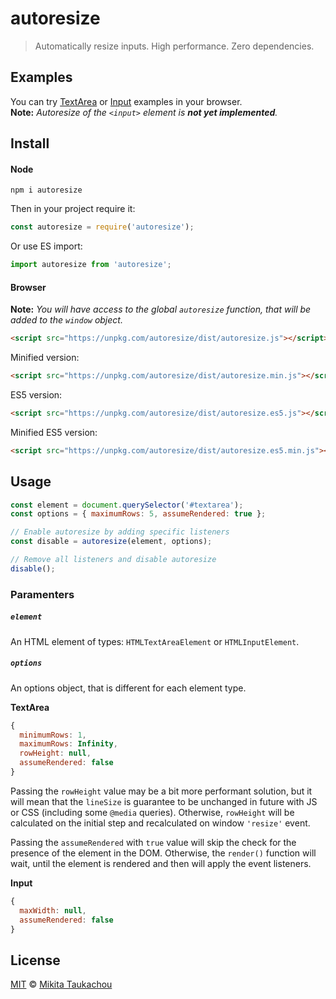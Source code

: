 autoresize
==========

> Automatically resize inputs. High performance. Zero dependencies.

## Examples

You can try [TextArea](http://edloidas.github.io/autoresize/examples/textarea.html) or [Input](http://edloidas.github.io/autoresize/examples/input.html) examples in your browser.<br/>
__Note:__ _Autoresize of the `<input>` element is **not yet implemented**._

## Install

#### Node

```
npm i autoresize
```

Then in your project require it:

```js
const autoresize = require('autoresize');
```
Or use ES import:
```js
import autoresize from 'autoresize';
```

#### Browser

__Note:__ _You will have access to the global `autoresize` function, that will be added to the `window` object._

```html
<script src="https://unpkg.com/autoresize/dist/autoresize.js"></script>
```

Minified version:

```html
<script src="https://unpkg.com/autoresize/dist/autoresize.min.js"></script>
```

ES5 version:

```html
<script src="https://unpkg.com/autoresize/dist/autoresize.es5.js"></script>
```

Minified ES5 version:

```html
<script src="https://unpkg.com/autoresize/dist/autoresize.es5.min.js"></script>
```

## Usage

```js
const element = document.querySelector('#textarea');
const options = { maximumRows: 5, assumeRendered: true };

// Enable autoresize by adding specific listeners
const disable = autoresize(element, options);

// Remove all listeners and disable autoresize
disable();
```

### Paramenters

##### `element`

An HTML element of types: `HTMLTextAreaElement` or `HTMLInputElement`.

##### `options`


An options object, that is different for each element type.

__TextArea__
```js
{
  minimumRows: 1,
  maximumRows: Infinity,
  rowHeight: null,
  assumeRendered: false
}
```
Passing the `rowHeight` value may be a bit more performant solution, but it will mean that the `lineSize` is guarantee to be unchanged in future with JS or CSS (including some `@media` queries). Otherwise, `rowHeight` will be calculated on the initial step and recalculated on window `'resize'` event.

Passing the `assumeRendered` with `true` value will skip the check for the presence of the element in the DOM. Otherwise, the `render()` function will wait, until the element is rendered and then will apply the event listeners.

__Input__
```js
{
  maxWidth: null,
  assumeRendered: false
}
```

## License

[MIT](LICENSE) © [Mikita Taukachou](https://edloidas.com)
